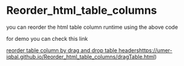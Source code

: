 # Reorder_html_table_columns
you can reorder the html table column runtime using the above code

for demo you can check this link

[reorder table column by drag and drop table headers](https://umer-iqbal.github.io/Reorder_html_table_columns/dragTable.html)https://umer-iqbal.github.io/Reorder_html_table_columns/dragTable.html)
